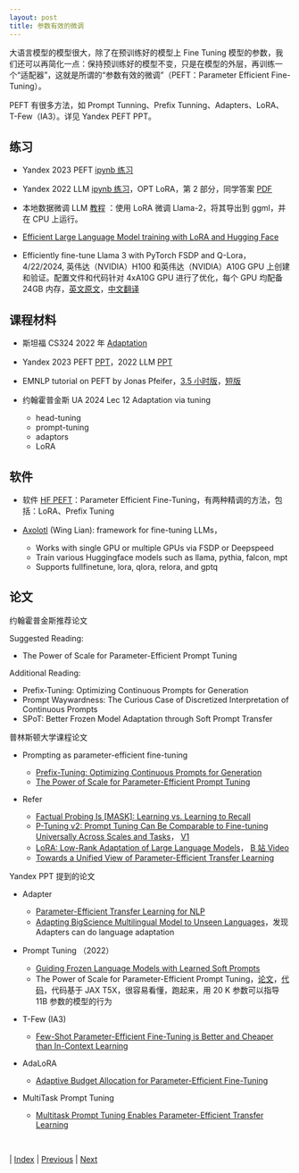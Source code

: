 ```yaml
---
layout: post
title: 参数有效的微调
---
```


大语言模型的模型很大，除了在预训练好的模型上 Fine Tuning 模型的参数，我们还可以再简化一点：保持预训练好的模型不变，只是在模型的外层，再训练一个“适配器”，这就是所谓的“参数有效的微调”（PEFT：Parameter Efficient Fine-Tuning）。

PEFT 有很多方法，如 Prompt Tunning、Prefix Tunning、Adapters、LoRA、T-Few（IA3）。详见 Yandex PEFT PPT。

## 练习

- Yandex 2023 PEFT [ipynb 练习](https://github.com/yandexdataschool/nlp_course/blob/2023/week07_peft/practice.ipynb)

- Yandex 2022 LLM [ipynb 练习](https://github.com/yandexdataschool/nlp_course/blob/2022/week08_llm/practice.ipynb)，OPT LoRA，第 2 部分，同学答案 [PDF](./fig/lora-sol.pdf)

- 本地数据微调 LLM [教程](https://blog.oxen.ai/how-to-run-llama-2-on-cpu-after-fine-tuning-with-lora/) ：使用 LoRA 微调 Llama-2，将其导出到 ggml，并在 CPU 上运行。

- [Efficient Large Language Model training with LoRA and Hugging Face](https://www.philschmid.de/fine-tune-flan-t5-peft)

- Efficiently fine-tune Llama 3 with PyTorch FSDP and Q-Lora，4/22/2024, 英伟达（NVIDIA）H100 和英伟达（NVIDIA）A10G GPU 上创建和验证。配置文件和代码针对 4xA10G GPU 进行了优化，每个 GPU 均配备 24GB 内存，[英文原文](https://www.philschmid.de/fsdp-qlora-llama3?continueFlag=7e3b3f9059405e4318552e99bd128514)，[中文翻译](https://mp.weixin.qq.com/s/PR4fCky5a6geBdCbxsOURg)

## 课程材料

- 斯坦福 CS324 2022 年 [Adaptation](https://stanford-cs324.github.io/winter2022/lectures/adaptation/)

- Yandex 2023 PEFT [PPT](https://github.com/yandexdataschool/nlp_course/blob/2023/week07_peft/lecture_llm_tricks.pdf)，2022 LLM [PPT](https://drive.google.com/file/d/1IOx71suOn8uF_AbNrPhQxjnNNA5UGQY1/view?usp=share_link)

- EMNLP tutorial on PEFT by Jonas Pfeifer，[3.5 小时版](https://www.youtube.com/watch?v=KoOlcX3XLd4)，[短版](https://www.youtube.com/watch?v=StdrAJZsmw4)

- 约翰霍普金斯 UA 2024 Lec 12 Adaptation via tuning
  - head-tuning
  - prompt-tuning
  - adaptors
  - LoRA

## 软件

- 软件 [HF PEFT](https://github.com/huggingface/peft)：Parameter Efficient Fine-Tuning，有两种精调的方法，包括：LoRA、Prefix Tuning

- [Axolotl](https://github.com/OpenAccess-AI-Collective/axolotl) (Wing Lian): framework for fine-tuning LLMs，
    - Works with single GPU or multiple GPUs via FSDP or Deepspeed
    - Train various Huggingface models such as llama, pythia, falcon, mpt
    - Supports fullfinetune, lora, qlora, relora, and gptq

## 论文

约翰霍普金斯推荐论文

Suggested Reading: 
- The Power of Scale for Parameter-Efficient Prompt Tuning

Additional Reading:
- Prefix-Tuning: Optimizing Continuous Prompts for Generation
- Prompt Waywardness: The Curious Case of Discretized Interpretation of Continuous Prompts
- SPoT: Better Frozen Model Adaptation through Soft Prompt Transfer

普林斯顿大学课程论文

- Prompting as parameter-efficient fine-tuning
  - [Prefix-Tuning: Optimizing Continuous Prompts for Generation](https://arxiv.org/pdf/2101.00190.pdf)
  - [The Power of Scale for Parameter-Efficient Prompt Tuning](https://arxiv.org/pdf/2104.08691.pdf)

- Refer
  - [Factual Probing Is [MASK]: Learning vs. Learning to Recall](https://arxiv.org/pdf/2104.05240.pdf)
  - [P-Tuning v2: Prompt Tuning Can Be Comparable to Fine-tuning Universally Across Scales and Tasks](https://arxiv.org/pdf/2110.07602.pdf)， [V1](https://arxiv.org/pdf/2103.10385.pdf)
  - [LoRA: Low-Rank Adaptation of Large Language Models](https://arxiv.org/pdf/2106.09685.pdf)， [B 站 Video](https://www.bilibili.com/video/BV1fs4y1C7vD)
  - [Towards a Unified View of Parameter-Efficient Transfer Learning](https://arxiv.org/pdf/2110.04366.pdf)

Yandex PPT 提到的论文

- Adapter
    - [Parameter-Efficient Transfer Learning for NLP](https://arxiv.org/abs/1902.00751)
    - [Adapting BigScience Multilingual Model to Unseen Languages](https://arxiv.org/abs/2204.04873)，发现 Adapters can do language adaptation

- Prompt Tuning （2022）
    - [Guiding Frozen Language Models with Learned Soft Prompts](https://blog.research.google/2022/02/guiding-frozen-language-models-with.html)
	- The Power of Scale for Parameter-Efficient Prompt Tuning，[论文](https://aclanthology.org/2021.emnlp-main.243.pdf)，[代码](https://github.com/google-research/prompt-tuning)，代码基于 JAX T5X，很容易看懂，跑起来，用 20 K 参数可以指导 11B 参数的模型的行为

- T-Few (IA3)
	- [Few-Shot Parameter-Efficient Fine-Tuning is Better and Cheaper than In-Context Learning](https://arxiv.org/abs/2205.05638)

- AdaLoRA
    - [Adaptive Budget Allocation for Parameter-Efficient Fine-Tuning](https://arxiv.org/abs/2303.10512)

- MultiTask Prompt Tuning
    - [Multitask Prompt Tuning Enables Parameter-Efficient Transfer Learning](https://arxiv.org/abs/2303.02861)

<br/>

| [Index](./) | [Previous](2-9-scaling) | [Next](2-19-codellm)
